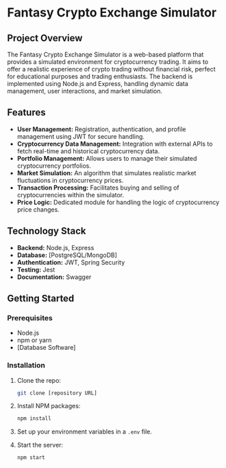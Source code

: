 
# Fantasy Crypto Exchange Simulator

## Project Overview

The Fantasy Crypto Exchange Simulator is a web-based platform that provides a simulated environment for cryptocurrency trading. It aims to offer a realistic experience of crypto trading without financial risk, perfect for educational purposes and trading enthusiasts. The backend is implemented using Node.js and Express, handling dynamic data management, user interactions, and market simulation.

## Features

- **User Management:** Registration, authentication, and profile management using JWT for secure handling.
- **Cryptocurrency Data Management:** Integration with external APIs to fetch real-time and historical cryptocurrency data.
- **Portfolio Management:** Allows users to manage their simulated cryptocurrency portfolios.
- **Market Simulation:** An algorithm that simulates realistic market fluctuations in cryptocurrency prices.
- **Transaction Processing:** Facilitates buying and selling of cryptocurrencies within the simulator.
- **Price Logic:** Dedicated module for handling the logic of cryptocurrency price changes.

## Technology Stack

- **Backend:** Node.js, Express
- **Database:** [PostgreSQL/MongoDB]
- **Authentication:** JWT, Spring Security
- **Testing:** Jest
- **Documentation:** Swagger

## Getting Started

### Prerequisites

- Node.js
- npm or yarn
- [Database Software]

### Installation

1. Clone the repo:
   ```bash
   git clone [repository URL]
   ```
2. Install NPM packages:
   ```bash
   npm install
   ```
3. Set up your environment variables in a `.env` file.

4. Start the server:
   ```bash
   npm start
   ```


